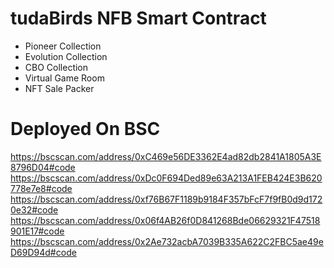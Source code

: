# tudaBirds NFB Smart Contract

- Pioneer Collection
- Evolution Collection
- CBO Collection
- Virtual Game Room
- NFT Sale Packer

# Deployed On BSC

https://bscscan.com/address/0xC469e56DE3362E4ad82db2841A1805A3E8796D04#code
https://bscscan.com/address/0xDc0F694Ded89e63A213A1FEB424E3B620778e7e8#code
https://bscscan.com/address/0xf76B67F1189b9184F357bFcF7f9fB0d9d1720e32#code
https://bscscan.com/address/0x06f4AB26f0D841268Bde06629321F47518901E17#code
https://bscscan.com/address/0x2Ae732acbA7039B335A622C2FBC5ae49eD69D94d#code
